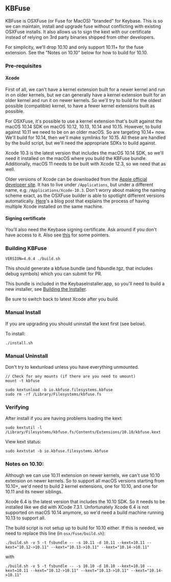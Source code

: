 ## KBFuse

KBFuse is OSXFuse (or Fuse for MacOS) "branded" for Keybase. This is so we can maintain, install and upgrade fuse without
conflicting with existing OSXFuse installs. It also allows us to sign the kext with our certificate instead
of relying on 3rd party binaries shipped from other developers.

For simplicity, we'll drop 10.10 and only support 10.11+ for the fuse
extension. See the "Notes on 10.10" below for how to build for 10.10.

### Pre-requisites

#### Xcode

First of all, we can't have a kernel extension built for a newer kernel and
run in on older kernels, but we can generally have a kernel extension built for
an older kernel and run it on newer kernels. So we'll try to build for the
oldest possible (compatible) kernel, to have a fewer kernel extensions built as
possible.

For OSXFuse, it's possible to use a kernel extension that's built against the
macOS 10.14 SDK on macOS 10.12, 10.13, 10.14 and 10.15. However, to build
against 10.11 we need to be on an older macOS. So are targeting 10.14+ now.
We'll build for 10.14, then we'll make symlinks for 10.15. All these are
handled by the build script, but we'll need the appropriate SDKs to build
against.

Xcode 10.3 is the latest version that includes the macOS 10.14 SDK, so we'll
need it installed on the macOS where you build the KBFuse bundle. Additionally,
macOS 11 needs to be built with Xcode 12.3, so we need that as well.

Older versions of Xcode can be downloaded from the [Apple official developer
site](https://developer.apple.com/download/more/). It has to live under
`/Applications`, but under a different name, e.g. `/Applications/Xcode-10.3`.
Don't worry about making the naming scheme exact, as the OSXFuse builder is
able to spotlight different versions automatically.
[Here](https://medium.com/@hacknicity/working-with-multiple-versions-of-xcode-e331c01aa6bc)'s
a blog post that explains the process of having multiple Xcode installed on the
same machine.

#### Signing certificate

You'll also need the Keybase signing certificate. Ask around if you don't have
access to it. Also see
[this](https://github.com/keybase/client/tree/master/osx/Scripts#build-the-installer)
for some pointers.

### Building KBFuse

    VERSION=4.0.4 ./build.sh

This should generate a kbfuse.bundle (and fsbundle.tgz, that includes debug symbols)
which you can submit for PR.

This bundle is included in the KeybaseInstaller.app, so you'll need to build a new
installer, see [Building the Installer](/osx/Scripts/README.md).

Be sure to switch back to latest Xcode after you build.

### Manual Install

If you are upgrading you should uninstall the kext first (see below).

To install:

    ./install.sh

### Manual Uninstall

Don't try to kextunload unless you have everything unmounted.

    // Check for any mounts (if there are you need to umount)
    mount -t kbfuse

    sudo kextunload -b io.kbfuse.filesystems.kbfuse
    sudo rm -rf /Library/Filesystems/kbfuse.fs

### Verifying

After install if you are having problems loading the kext:

    sudo kextutil -l /Library/Filesystems/kbfuse.fs/Contents/Extensions/10.10/kbfuse.kext

View kext status:

    sudo kextstat -b io.kbfuse.filesystems.kbfuse

### Notes on 10.10:

Although we can use 10.11 extension on newer kernels, we can't use 10.10
extension on newer kernels. So to support all macOS versions starting from
10.10+, we'd need to build 2 kernel extensions, one for 10.10, and one for
10.11 and its newer siblings.

Xcode 6.4 is the latest version that includes the 10.10 SDK. So it needs to be
installed like we did with XCode 7.3.1. Unfortunately Xcode 6.4 is not
supported on macOS 10.14 anymore, so we'd need a build machine running 10.13 to
support all.

The build script is not setup up to build for 10.10 either. If this is needed,
we need to replace this line (in `osx/Fuse/build.sh`):

```
./build.sh -v 5 -t fsbundle -- -s 10.11 -d 10.11 --kext=10.11 --kext="10.12->10.11" --kext="10.13->10.11" --kext="10.14->10.11"
```

with

```
./build.sh -v 5 -t fsbundle -- -s 10.10 -d 10.10 --kext=10.10 --kext=10.11 --kext="10.12->10.11" --kext="10.13->10.11" --kext="10.14->10.11"
```
